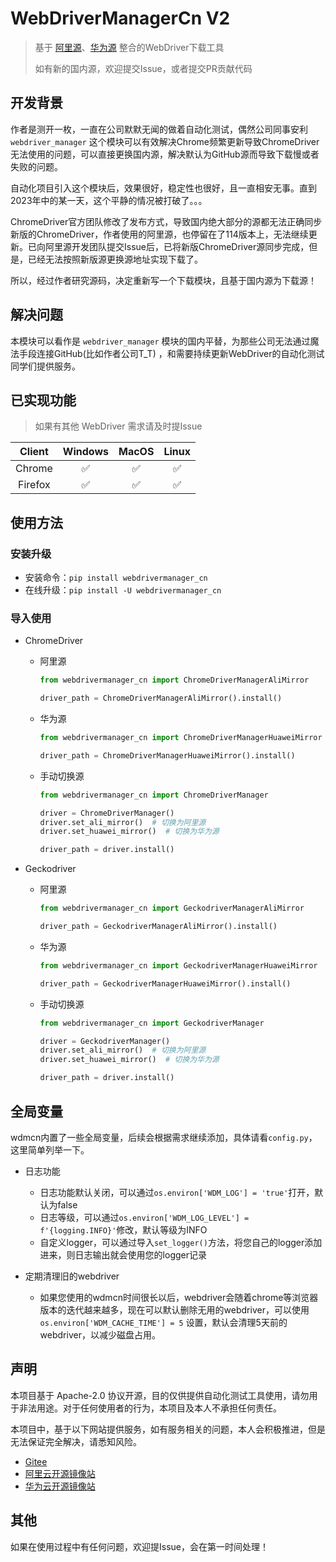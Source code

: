 # WebDriverManagerCn V2

> 基于 [阿里源](https://www.npmmirror.com/)、[华为源](https://mirrors.huaweicloud.com/) 整合的WebDriver下载工具
>
> 如有新的国内源，欢迎提交Issue，或者提交PR贡献代码

## 开发背景

作者是测开一枚，一直在公司默默无闻的做着自动化测试，偶然公司同事安利 `webdriver_manager`
这个模块可以有效解决Chrome频繁更新导致ChromeDriver无法使用的问题，可以直接更换国内源，解决默认为GitHub源而导致下载慢或者失败的问题。

自动化项目引入这个模块后，效果很好，稳定性也很好，且一直相安无事。直到2023年中的某一天，这个平静的情况被打破了。。。

ChromeDriver官方团队修改了发布方式，导致国内绝大部分的源都无法正确同步新版的ChromeDriver，作者使用的阿里源，也停留在了114版本上，无法继续更新。已向阿里源开发团队提交Issue后，已将新版ChromeDriver源同步完成，但是，已经无法按照新版源更换源地址实现下载了。

所以，经过作者研究源码，决定重新写一个下载模块，且基于国内源为下载源！

## 解决问题

本模块可以看作是 `webdriver_manager` 模块的国内平替，为那些公司无法通过魔法手段连接GitHub(比如作者公司T_T)
，和需要持续更新WebDriver的自动化测试同学们提供服务。

## 已实现功能

> 如果有其他 WebDriver 需求请及时提Issue

| Client  | Windows | MacOS | Linux |
|:-------:|:-------:|:-----:|:-----:|
| Chrome  |    ✅    |   ✅   |   ✅   |
| Firefox |    ✅    |   ✅   |   ✅   |

## 使用方法

### 安装升级

- 安装命令：`pip install webdrivermanager_cn`
- 在线升级：`pip install -U webdrivermanager_cn`

### 导入使用

- ChromeDriver
    - 阿里源
      ```python
      from webdrivermanager_cn import ChromeDriverManagerAliMirror
      
      driver_path = ChromeDriverManagerAliMirror().install()
      ```
    - 华为源
      ```python
      from webdrivermanager_cn import ChromeDriverManagerHuaweiMirror
  
      driver_path = ChromeDriverManagerHuaweiMirror().install()
      ```
    - 手动切换源
      ```python
      from webdrivermanager_cn import ChromeDriverManager
  
      driver = ChromeDriverManager()
      driver.set_ali_mirror()  # 切换为阿里源
      driver.set_huawei_mirror()  # 切换为华为源
  
      driver_path = driver.install()
      ```

- Geckodriver
    - 阿里源
      ```python
      from webdrivermanager_cn import GeckodriverManagerAliMirror
      
      driver_path = GeckodriverManagerAliMirror().install()
      ```
    - 华为源
      ```python
      from webdrivermanager_cn import GeckodriverManagerHuaweiMirror
  
      driver_path = GeckodriverManagerHuaweiMirror().install()
      ```
    - 手动切换源
      ```python
      from webdrivermanager_cn import GeckodriverManager
  
      driver = GeckodriverManager()
      driver.set_ali_mirror()  # 切换为阿里源
      driver.set_huawei_mirror()  # 切换为华为源
  
      driver_path = driver.install()
      ```

## 全局变量

wdmcn内置了一些全局变量，后续会根据需求继续添加，具体请看`config.py`，这里简单列举一下。

- 日志功能

    - 日志功能默认关闭，可以通过`os.environ['WDM_LOG'] = 'true'`打开，默认为false
    - 日志等级，可以通过`os.environ['WDM_LOG_LEVEL'] = f'{logging.INFO}'`修改，默认等级为INFO
    - 自定义logger，可以通过导入`set_logger()`方法，将您自己的logger添加进来，则日志输出就会使用您的logger记录

- 定期清理旧的webdriver

    - 如果您使用的wdmcn时间很长以后，webdriver会随着chrome等浏览器版本的迭代越来越多，现在可以默认删除无用的webdriver，可以使用`os.environ['WDM_CACHE_TIME'] = 5`
    设置，默认会清理5天前的webdriver，以减少磁盘占用。

## 声明

本项目基于 Apache-2.0 协议开源，目的仅供提供自动化测试工具使用，请勿用于非法用途。对于任何使用者的行为，本项目及本人不承担任何责任。

本项目中，基于以下网站提供服务，如有服务相关的问题，本人会积极推进，但是无法保证完全解决，请悉知风险。

- [Gitee](https://gitee.com/)
- [阿里云开源镜像站](https://www.npmmirror.com/)
- [华为云开源镜像站](https://mirrors.huaweicloud.com/home)

## 其他

如果在使用过程中有任何问题，欢迎提Issue，会在第一时间处理！
